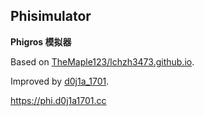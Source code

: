 ## Phisimulator

**Phigros 模拟器**

Based on [TheMaple123/lchzh3473.github.io](https://github.com/TheMaple123/lchzh3473.github.io).

Improved by [d0j1a_1701](https://d0j1a1701.cc).

https://phi.d0j1a1701.cc
